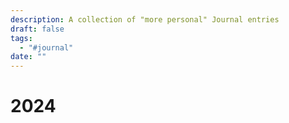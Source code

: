 ```yaml
---
description: A collection of "more personal" Journal entries
draft: false
tags:
  - "#journal"
date: ""
---
```

# 2024

